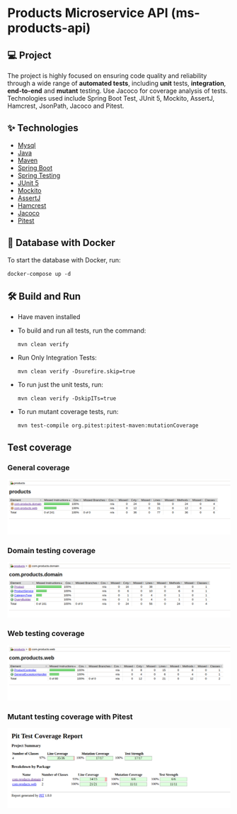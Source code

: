 # Products Microservice API (ms-products-api)

## 💻 Project

The project is highly focused on ensuring code quality and reliability
through a wide range of **automated tests**, including **unit** tests,
**integration**, **end-to-end** and **mutant** testing. Use Jacoco for coverage analysis
of tests. Technologies used include Spring Boot Test, JUnit 5, Mockito,
AssertJ, Hamcrest, JsonPath, Jacoco and Pitest.

## ✨ Technologies

- [Mysql](https://dev.mysql.com/downloads/mysql/)
- [Java](https://www.oracle.com/java/technologies/downloads/)
- [Maven](https://maven.apache.org/download.cgi)
- [Spring Boot](https://spring.io/projects/spring-boot)
- [Spring Testing](https://docs.spring.io/spring-framework/docs/current/reference/html/testing.html#testing-introduction)
- [JUnit 5](https://junit.org/junit5/docs/current/user-guide/)
- [Mockito](https://site.mockito.org)
- [AssertJ](https://github.com/assertj/assertj)
- [Hamcrest](http://hamcrest.org/JavaHamcrest/)
- [Jacoco](https://github.com/jacoco/jacoco)
- [Pitest](https://pitest.org)


## 🐳 Database with Docker

To start the database with Docker, run:
    
    docker-compose up -d

## 🛠️ Build and Run

- Have maven installed


- To build and run all tests, run the command:

      mvn clean verify

- Run Only Integration Tests:

      mvn clean verify -Dsurefire.skip=true

- To run just the unit tests, run:

      mvn clean verify -DskipITs=true

- To run mutant coverage tests, run:

      mvn test-compile org.pitest:pitest-maven:mutationCoverage

## Test coverage

### General coverage
![](coverage/coverage-tests.png)

### Domain testing coverage
![](coverage/coverage-domain-tests.png)

### Web testing coverage
![](coverage/coverage-web-tests.png)

### Mutant testing coverage with Pitest
![](coverage/coverage-pitest-tests.png)